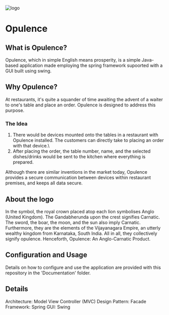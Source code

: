 ![logo](https://user-images.githubusercontent.com/53004679/213638171-dee90348-3f99-4cf3-89a0-485813a611e1.jpg)
# Opulence
## What is Opulence?
Opulence, which in simple English means prosperity, is a simple Java-based application made employing the spring framework supoorted with a GUI built using swing.

## Why Opulence?
At restaurants, it's quite a squander of time awaiting the advent of a waiter to one's table and place an order. Opulence is designed to address this purpose.

### The Idea
1. There would be devices mounted onto the tables in a restaurant with Opulence installed. The customers can directly take to placing an order with that device.\
2. After placing the order, the table number, name, and the selected dishes/drinks would be sent to the kitchen where everything is prepared.

Although there are similar inventions in the market today, Opulence provides a secure communication between devices within restaurant premises, and keeps all data secure.

## About the logo
In the symbol, the royal crown placed atop each lion symbolises Anglo (United Kingdom). The Gandabherunda upon the crest signifies Carnatic. The sword, the boar, the moon, and the sun also imply Carnatic. Furthermore, they are the elements of the Vijayanagara Empire, an utterly wealthy kingdom from Karnataka, South India. All in all, they collectively signify opulence. Henceforth, Opulence: An Anglo-Carnatic Product.

## Configuration and Usage
Details on how to configure and use the application are provided with this repository in the 'Documentation' folder.

## Details
Architecture: Model View Controller (MVC)
Design Pattern: Facade
Framework: Spring
GUI: Swing
